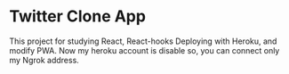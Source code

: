 # Twitter Clone App

This project for studying React, React-hooks
Deploying with Heroku, and modify PWA.
Now my heroku account is disable so,
you can connect only my Ngrok address.